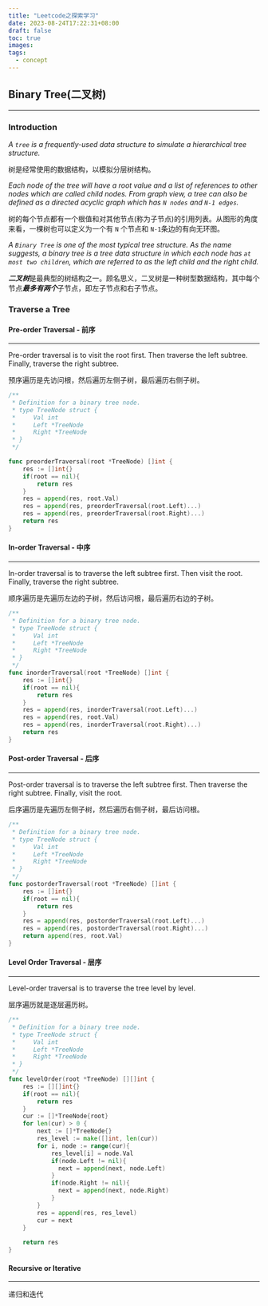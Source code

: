 ```yaml
---
title: "Leetcode之探索学习"
date: 2023-08-24T17:22:31+08:00
draft: false
toc: true
images:
tags:
  - concept
---
```

## Binary Tree(二叉树)
---
### Introduction
*A `tree` is a frequently-used data structure to simulate a hierarchical tree structure.*

树是经常使用的数据结构，以模拟分层树结构。

*Each node of the tree will have a root value and a list of references to other nodes which are called child nodes. From graph view, a tree can also be defined as a directed acyclic graph which has `N nodes` and `N-1 edges`.*

树的每个节点都有一个根值和对其他节点(称为子节点)的引用列表。从图形的角度来看，一棵树也可以定义为一个有 `N` 个节点和 `N-1`条边的有向无环图。

*A `Binary Tree` is one of the most typical tree structure. As the name suggests, a binary tree is a tree data structure in which each node has `at most two children`, which are referred to as the left child and the right child.*

***二叉树***是最典型的树结构之一。顾名思义，二叉树是一种树型数据结构，其中每个节点***最多有两个***子节点，即左子节点和右子节点。

### Traverse a Tree
#### Pre-order Traversal - 前序

---
Pre-order traversal is to visit the root first. Then traverse the left subtree. Finally, traverse the right subtree.

预序遍历是先访问根，然后遍历左侧子树，最后遍历右侧子树。
```go
/**
 * Definition for a binary tree node.
 * type TreeNode struct {
 *     Val int
 *     Left *TreeNode
 *     Right *TreeNode
 * }
 */

func preorderTraversal(root *TreeNode) []int {
	res := []int{}
	if(root == nil){
		return res
	}
	res = append(res, root.Val)
	res = append(res, preorderTraversal(root.Left)...)
	res = append(res, preorderTraversal(root.Right)...)
	return res
}
```
#### In-order Traversal - 中序

---

In-order traversal is to traverse the left subtree first. Then visit the root. Finally, traverse the right subtree.

顺序遍历是先遍历左边的子树，然后访问根，最后遍历右边的子树。
```go
/**
 * Definition for a binary tree node.
 * type TreeNode struct {
 *     Val int
 *     Left *TreeNode
 *     Right *TreeNode
 * }
 */
func inorderTraversal(root *TreeNode) []int {
	res := []int{}
	if(root == nil){
		return res
	}
	res = append(res, inorderTraversal(root.Left)...)
	res = append(res, root.Val)
	res = append(res, inorderTraversal(root.Right)...)
	return res
}
```
#### Post-order Traversal - 后序

---

Post-order traversal is to traverse the left subtree first. Then traverse the right subtree. Finally, visit the root.

后序遍历是先遍历左侧子树，然后遍历右侧子树，最后访问根。
```go
/**
 * Definition for a binary tree node.
 * type TreeNode struct {
 *     Val int
 *     Left *TreeNode
 *     Right *TreeNode
 * }
 */
func postorderTraversal(root *TreeNode) []int {
	res := []int{}
	if(root == nil){
		return res
	}
	res = append(res, postorderTraversal(root.Left)...)
	res = append(res, postorderTraversal(root.Right)...)
	return append(res, root.Val)
}
```
#### Level Order Traversal - 层序

---

Level-order traversal is to traverse the tree level by level.

层序遍历就是逐层遍历树。
```go
/**
 * Definition for a binary tree node.
 * type TreeNode struct {
 *     Val int
 *     Left *TreeNode
 *     Right *TreeNode
 * }
 */
func levelOrder(root *TreeNode) [][]int {
    res := [][]int{}
    if(root == nil){
        return res
    }
    cur := []*TreeNode{root}
    for len(cur) > 0 {
        next := []*TreeNode{}
        res_level := make([]int, len(cur))
        for i, node := range(cur){
            res_level[i] = node.Val
            if(node.Left != nil){
              next = append(next, node.Left)
            }
            if(node.Right != nil){
              next = append(next, node.Right)
            }
        }
        res = append(res, res_level)
        cur = next        
    }
    
    return res
}
```
#### Recursive or Iterative

---
递归和迭代

